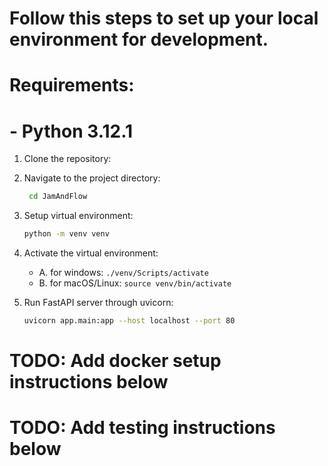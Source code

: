 # Follow this steps to set up your local environment for development.

# Requirements: 
# - Python 3.12.1


1. Clone the repository:


2. Navigate to the project directory:
   ```bash
    cd JamAndFlow
    ```

3. Setup virtual environment:
   ```bash
   python -m venv venv
   ```

4. Activate the virtual environment:
   - A. for windows: `./venv/Scripts/activate` 
   - B. for macOS/Linux: `source venv/bin/activate`

5. Run FastAPI server through uvicorn:
   ```bash
   uvicorn app.main:app --host localhost --port 80
   ```


# TODO: Add docker setup instructions below 

# TODO: Add testing instructions below
